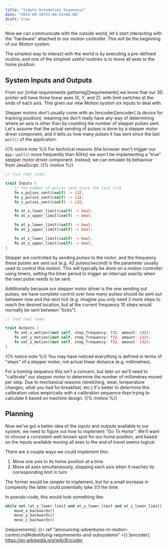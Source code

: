 ```yaml
---
title: "Simple Automation Sequences"
date: "2019-09-10T23:08:55+08:00"
draft: true
---
```


Now we can communicate with the outside world, let's start interacting with the 
"hardware" attached to our motion controller. This will be the beginning of our
*Motion* system.

The simplest way to interact with the world is by executing a pre-defined
routine, and one of the simplest useful routines is to move all axes to the
home position.

## System Inputs and Outputs

From our [initial requirements gathering][requirements] we know that our 3D 
printer will have three linear axes (X, Y, and Z), with limit switches at the
ends of each axis. This gives our new *Motion* system six inputs to deal with.

Stepper motors don't usually come with an [encoder][encoder] (a device for
tracking position), meaning we don't really have any way of determining where
an axis is other than by counting the number of stepper pulses sent. Let's
assume that the actual sending of pulses is done by a stepper motor driver
component, and it tells us how many pulses it has sent since the last `poll()`
of the application.

{{% notice note %}}
For technical reasons (the browser won't trigger our `App::poll()` more 
frequently than 60Hz) we won't be implementing a "true" stepper motor driver
component. Instead, we can emulate its behaviour from JavaScript.
{{% /notice %}}

```rust
// (not real code)

trait Inputs {
    // the number of pulses sent since the last tick
    fn x_pulses_sent(&self) -> i32;
    fn y_pulses_sent(&self) -> i32;
    fn z_pulses_sent(&self) -> i32;

    fn at_x_lower_limit(&self) -> bool;
    fn at_x_upper_limit(&self) -> bool;

    fn at_y_lower_limit(&self) -> bool;
    fn at_y_upper_limit(&self) -> bool;

    fn at_z_lower_limit(&self) -> bool;
    fn at_z_upper_limit(&self) -> bool;
}
```

Stepper are controlled by sending pulses to the motor, and the frequency these
pulses are sent out (e.g. 42 pulses/second) is the parameter usually used to
control this motion. This will typically be done on a motion controller using
timers, setting the timer period to trigger an interrupt *exactly* when the
next pulse needs to be sent.

Additionally because our stepper motor driver is the one sending out pulses, we
have complete control over *how many* pulses should be sent out between now and
the next tick (e.g. imagine you only need 2 more steps to reach the desired
location, but at the current frequency 10 steps would normally be sent between
"ticks").

```rust
// (not real code)

trait Outputs {
    fn set_x_motion(&mut self, step_frequency: f32, amount: i32);
    fn set_y_motion(&mut self, step_frequency: f32, amount: i32);
    fn set_z_motion(&mut self, step_frequency: f32, amount: i32);
}
```

{{% notice note %}}
You may have noticed everything is defined in terms of "steps" of a stepper 
motor, not actual linear distance (e.g. millimetres). 

For a homing sequence this isn't a concern, but later on we'll need to
"calibrate" our stepper motor to determine the number of millimetres moved
per step. Due to mechanical reasons (stretching, wear, temperature changes,
what you had for breakfast, etc.) it's better to determine this calibration
value empirically with a calibration sequence than trying to calculate it
based on machine design.
{{% /notice %}}

## Planning

Now we've got a better idea of the inputs and outputs available to our
system, we need to figure out how to implement *"Go To Home"*. We'll want to
choose a consistent well-known spot for our home position, and based on the
inputs available moving all axes to the end of travel seems logical.

There are a couple ways we could implement this:

1. Move one axis to its home position at a time
2. Move all axes simultaneously, stopping each axis when it reaches its 
   corresponding limit in turn

The former would be simpler to implement, but for a small increase in complexity
the latter could potentially take 1/3 the time.

In pseudo-code, this would look something like:

```python
while not (at_x_lower_limit and at_y_lower_limit and at_z_lower_limit):
    move_x_backwards()
    move_y_backwards()
    move_z_backwards()
```

[requirements]: {{< ref "announcing-adventures-in-motion-control.md#identifying-requirements-and-subsystems" >}}
[encoder]: https://en.wikipedia.org/wiki/Encoder